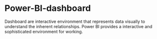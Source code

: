 # Power-BI-dashboard
Dashboard are interactive environment that represents data visually to understand the inherent relationships. Power BI provides a interactive and sophisticated environment for working.
